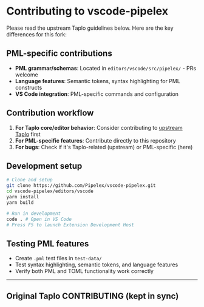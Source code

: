 # Contributing to vscode-pipelex

Please read the upstream Taplo guidelines below. Here are the key differences for this fork:

## PML-specific contributions
- **PML grammar/schemas**: Located in `editors/vscode/src/pipelex/` - PRs welcome
- **Language features**: Semantic tokens, syntax highlighting for PML constructs
- **VS Code integration**: PML-specific commands and configuration

## Contribution workflow
1. **For Taplo core/editor behavior**: Consider contributing to [upstream Taplo](https://github.com/tamasfe/taplo) first
2. **For PML-specific features**: Contribute directly to this repository
3. **For bugs**: Check if it's Taplo-related (upstream) or PML-specific (here)

## Development setup
```bash
# Clone and setup
git clone https://github.com/Pipelex/vscode-pipelex.git
cd vscode-pipelex/editors/vscode
yarn install
yarn build

# Run in development
code . # Open in VS Code
# Press F5 to launch Extension Development Host
```

## Testing PML features
- Create `.pml` test files in `test-data/`
- Test syntax highlighting, semantic tokens, and language features
- Verify both PML and TOML functionality work correctly

---

## Original Taplo CONTRIBUTING (kept in sync)
